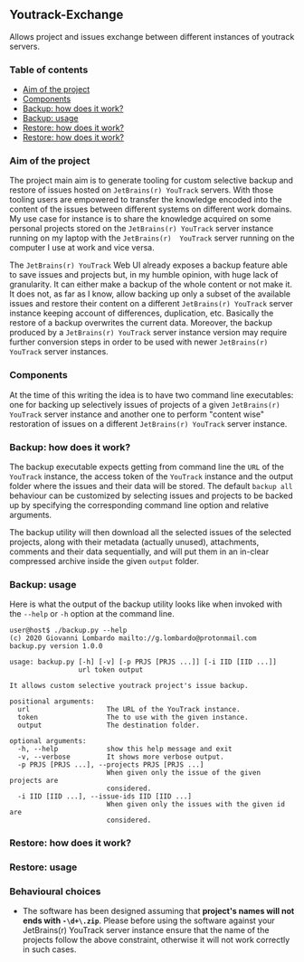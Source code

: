 ## Youtrack-Exchange

Allows project and issues exchange between different instances of youtrack servers.

### Table of contents

+ [Aim of the project](https://github.com/Vita-Power/bridge#scope)
+ [Components](https://github.com/Vita-Power/bridge#details)
+ [Backup: how does it work?](https://github.com/Vita-Power/bridge#prerequisites)
+ [Backup: usage](https://github.com/Vita-Power/bridge#building)
+ [Restore: how does it work?](https://github.com/Vita-Power/bridge#running)
+ [Restore: how does it work?](https://github.com/Vita-Power/bridge#running)

### Aim of the project

The project main aim is to generate tooling for custom selective backup and restore of issues 
hosted on `JetBrains(r) YouTrack` servers. With those tooling users are empowered to transfer 
the knowledge encoded into the content of the issues between different systems on different work 
domains. My use case for instance is to share the knowledge acquired on some personal projects 
stored on the `JetBrains(r) YouTrack` server instance running on my laptop with the `JetBrains(r) 
YouTrack` server running on the computer I use at work and vice versa. 

The `JetBrains(r) YouTrack` Web UI already exposes a backup feature able to save issues and 
projects but, in my humble opinion, with huge lack of granularity. It can either make a backup
of the whole content or not make it. It does not, as far as I know, allow backing up only a 
subset of the available issues and restore their content on a different `JetBrains(r) YouTrack`
server instance keeping account of differences, duplication, etc. Basically the restore of a 
backup overwrites the current data. Moreover, the backup produced by a `JetBrains(r) YouTrack` 
server instance version may require further conversion steps in order to be used with newer 
`JetBrains(r) YouTrack` server instances. 

### Components

At the time of this writing the idea is to have two command line executables: one for backing
up selectively issues of projects of a given `JetBrains(r) YouTrack` server instance and another 
one to perform "content wise" restoration of issues on a different `JetBrains(r) YouTrack` server 
instance. 

### Backup: how does it work?

The backup executable expects getting from command line the `URL` of the `YouTrack` instance, the 
access token of the `YouTrack` instance and the output folder where the issues and their data will
be stored. The default `backup all` behaviour can be customized by selecting issues and projects to 
be backed up by specifying the corresponding command line option and relative arguments. 

The backup utility will then download all the selected issues of the selected projects, along with 
their metadata (actually unused), attachments, comments and their data sequentially, and will put 
them in an in-clear compressed archive inside the given `output` folder. 

### Backup: usage

Here is what the output of the backup utility looks like when invoked with the `--help` or `-h` 
option at the command line. 

```shell script
user@host$ ./backup.py --help
(c) 2020 Giovanni Lombardo mailto://g.lombardo@protonmail.com
backup.py version 1.0.0

usage: backup.py [-h] [-v] [-p PRJS [PRJS ...]] [-i IID [IID ...]]
                 url token output

It allows custom selective youtrack project's issue backup.

positional arguments:
  url                   The URL of the YouTrack instance.
  token                 The to use with the given instance.
  output                The destination folder.

optional arguments:
  -h, --help            show this help message and exit
  -v, --verbose         It shows more verbose output.
  -p PRJS [PRJS ...], --projects PRJS [PRJS ...]
                        When given only the issue of the given projects are
                        considered.
  -i IID [IID ...], --issue-ids IID [IID ...]
                        When given only the issues with the given id are
                        considered.
```

### Restore: how does it work?


### Restore: usage


### Behavioural choices

+ The software has been designed assuming that **project's names will not ends with `-\d+\.zip`**. 
Please before using the software against your JetBrains(r) YouTrack server instance ensure that the
name of the projects follow the above constraint, otherwise it will not work correctly in such cases. 